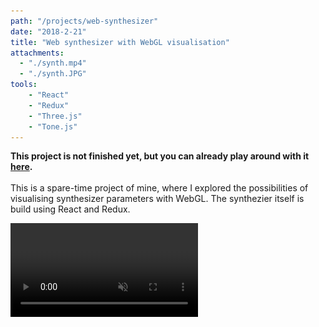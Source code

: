 ```yaml
---
path: "/projects/web-synthesizer"
date: "2018-2-21"
title: "Web synthesizer with WebGL visualisation"
attachments:
  - "./synth.mp4"
  - "./synth.JPG"
tools: 
    - "React"
    - "Redux"
    - "Three.js"
    - "Tone.js"
---
```


<strong>This project is not finished yet, but you can already play around with it <a target="_blank" href="https://fabiantjoeaon.github.io/sound-shapes">here</a>.</strong>
<br><br>
This is a spare-time project of mine, where I explored the possibilities of visualising synthesizer parameters with WebGL.
The synthezier itself is build using React and Redux.

<video muted autoplay loop>
  <source src="./synth.mp4" type="video/mp4">
  
  Your browser does not support the video tag.
</video>

I've used CSS Grid and D3.js to realise a complex layout that resembles a real life synthesizer, which is based on my Korg Minilogue I have at home.
<img src="./synth.JPG" />
Due to the modular nature of synthesizers, I tried utilising the component based style of React to its full potential, making every module a seperate component, which I could easily position in my grid by passing it a set of columns and rows. Here is an example of a module:

```javascript
<Oscillator
    gridColumns="1 / span 1"
    gridRows="1 / span 2"
    oscillator={synth.oscillatorA}
    setParameter={setParameter}
    oscillatorId="A"
    settings={config.oscillators}
/>
```

<br>

One reason I have used Redux for this project is not only to manage a large set of state, but also to extract my state to a higher level, so that I can seperate my WebGL code, and subscribe to store updates in WebGL, so that I can visualize something whenever a parameter is changed.

<br>

Note the settings prop in the code block above. By abstracting my configuration for my synth parameters to a custom object, my min and max values can be edited with ease:

```javascript
  const config = {
    master: {
        volume: {
            min: -80,
            max: 5
        },
        pitch: {
            options: [...5]
        },
        transport: {
            min: 20,
            max: 200
        }
    },
    oscillators: {
        type: {
            options: [
                'sine', 'triangle', 'sawtooth', 'square'
            ]
        },
        detune: {
            min: -100,
            max: 100
        },
        phase: {
            options: ['0', '45', '90', '180']
        }
    },
    // and so on...
```

<br/>
Relevant blog posts:
<br/>
<br/>
<div>
    <a href="/blog/building-my-web-synth--rendering-knobs">Rendering responsive synthesizer knobs using React and D3</a>
</div>
<br/>
<div>
    <a href="/blog/building-my-web-synth--handling-octaves"> Handling octaves with Redux </a>
</div>
